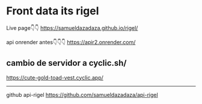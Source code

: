 # Front data its rigel

Live page👇👇
https://samueldazadaza.github.io/rigel/

api onrender antes👇👇👇
https://apir2.onrender.com/

cambio de servidor a cyclic.sh/
----
https://cute-gold-toad-vest.cyclic.app/

----
github api-rigel
https://github.com/samueldazadaza/api-rigel
